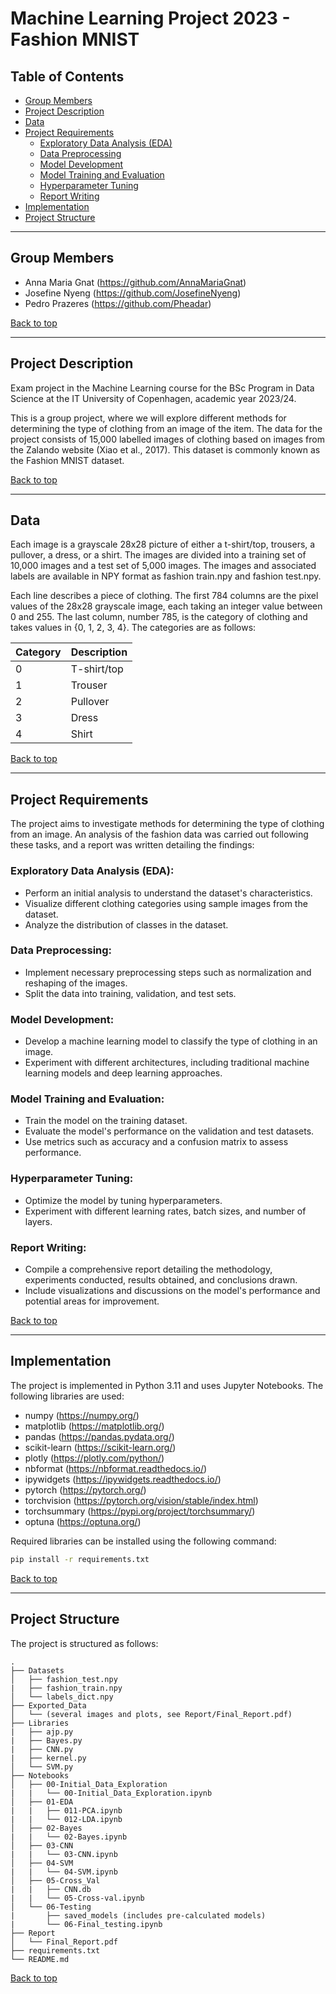 # Machine Learning Project 2023 - Fashion MNIST

## Table of Contents

- [Group Members](#group-members)
- [Project Description](#project-description)
- [Data](#data)
- [Project Requirements](#project-requirements)
    - [Exploratory Data Analysis (EDA)](#exploratory-data-analysis-eda)
    - [Data Preprocessing](#data-preprocessing)
    - [Model Development](#model-development)
    - [Model Training and Evaluation](#model-training-and-evaluation)
    - [Hyperparameter Tuning](#hyperparameter-tuning)
    - [Report Writing](#report-writing)
- [Implementation](#implementation)
- [Project Structure](#project-structure)

---

## Group Members

- Anna Maria Gnat (https://github.com/AnnaMariaGnat)
- Josefine Nyeng (https://github.com/JosefineNyeng)
- Pedro Prazeres (https://github.com/Pheadar)

[Back to top](#table-of-contents)

---

## Project Description

Exam project in the Machine Learning course for the BSc Program in Data Science at the IT University of Copenhagen, academic year 2023/24.

This is a group project, where we will explore different methods for determining the type of clothing from an
image of the item. The data for the project consists of 15,000 labelled images of clothing based on images from
the Zalando website (Xiao et al., 2017). This dataset is commonly known as the Fashion MNIST dataset.

[Back to top](#table-of-contents)

---

## Data

Each image is a grayscale 28x28 picture of either a t-shirt/top, trousers, a pullover, a dress, or a shirt. The images are divided into a training set of 10,000 images and a test set of 5,000 images. The images and associated labels are available in NPY format as fashion train.npy and fashion test.npy.

Each line describes a piece of clothing. The first 784 columns are the pixel values of the 28x28 grayscale image, each taking an integer value between 0 and 255. The last column, number 785, is the category of clothing and takes values in {0, 1, 2, 3, 4}. The categories are as follows:

| Category | Description |
| --- | --- |
| 0 | T-shirt/top |
| 1 | Trouser |
| 2 | Pullover |
| 3 | Dress |
| 4 | Shirt |

[Back to top](#table-of-contents)

---

## Project Requirements

The project aims to investigate methods for determining the type of clothing from an image. An analysis of the fashion data was carried out following these tasks, and a report was written detailing the findings:

### Exploratory Data Analysis (EDA):
- Perform an initial analysis to understand the dataset's characteristics.
- Visualize different clothing categories using sample images from the dataset.
- Analyze the distribution of classes in the dataset.

### Data Preprocessing:
- Implement necessary preprocessing steps such as normalization and reshaping of the images.
- Split the data into training, validation, and test sets.

### Model Development:
- Develop a machine learning model to classify the type of clothing in an image.
- Experiment with different architectures, including traditional machine learning models and deep learning approaches.

### Model Training and Evaluation:
- Train the model on the training dataset.
- Evaluate the model's performance on the validation and test datasets.
- Use metrics such as accuracy and a confusion matrix to assess performance.

### Hyperparameter Tuning:
- Optimize the model by tuning hyperparameters.
- Experiment with different learning rates, batch sizes, and number of layers.

### Report Writing:
- Compile a comprehensive report detailing the methodology, experiments conducted, results obtained, and conclusions drawn.
- Include visualizations and discussions on the model's performance and potential areas for improvement.

[Back to top](#table-of-contents)

---

## Implementation

The project is implemented in Python 3.11 and uses Jupyter Notebooks. The following libraries are used:
- numpy (https://numpy.org/)
- matplotlib (https://matplotlib.org/)
- pandas (https://pandas.pydata.org/)
- scikit-learn (https://scikit-learn.org/)
- plotly (https://plotly.com/python/)
- nbformat (https://nbformat.readthedocs.io/)
- ipywidgets (https://ipywidgets.readthedocs.io/)
- pytorch (https://pytorch.org/)
- torchvision (https://pytorch.org/vision/stable/index.html)
- torchsummary (https://pypi.org/project/torchsummary/)
- optuna (https://optuna.org/)

Required libraries can be installed using the following command:
```bash
pip install -r requirements.txt
```
[Back to top](#table-of-contents)

---

## Project Structure

The project is structured as follows:
```
.
├── Datasets
│   ├── fashion_test.npy
|   ├── fashion_train.npy
│   └── labels_dict.npy
├── Exported_Data
│   └── (several images and plots, see Report/Final_Report.pdf)
├── Libraries
|   ├── ajp.py
|   ├── Bayes.py
|   ├── CNN.py
|   ├── kernel.py
│   └── SVM.py
├── Notebooks
│   ├── 00-Initial_Data_Exploration
|   |   └── 00-Initial_Data_Exploration.ipynb
│   ├── 01-EDA
|   |   ├── 011-PCA.ipynb
|   |   └── 012-LDA.ipynb
│   ├── 02-Bayes
|   |   └── 02-Bayes.ipynb
│   ├── 03-CNN
|   |   └── 03-CNN.ipynb
│   ├── 04-SVM
|   |   └── 04-SVM.ipynb
│   ├── 05-Cross_Val
|   |   ├── CNN.db
|   |   └── 05-Cross-val.ipynb
│   └── 06-Testing
|       ├── saved_models (includes pre-calculated models)
|       └── 06-Final_testing.ipynb
├── Report
│   └── Final_Report.pdf
├── requirements.txt
└── README.md
```

[Back to top](#table-of-contents)